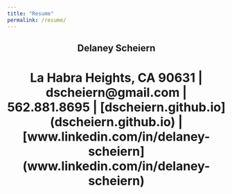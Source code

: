 ```yaml
---
title: "Resume"
permalink: /resume/
---
```


<center><h2><b>Delaney Scheiern</b></h2></center>
<center><h1>La Habra Heights, CA 90631 | dscheiern@gmail.com | 562.881.8695 | [dscheiern.github.io](dscheiern.github.io) | [www.linkedin.com/in/delaney-scheiern](www.linkedin.com/in/delaney-scheiern)</h1></center>
